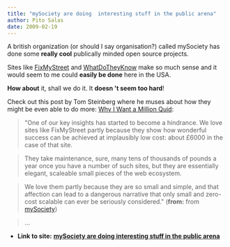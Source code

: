 ```yaml
---
title: "mySociety are doing  interesting stuff in the public arena"
author: Pito Salas
date: 2009-02-19
---
```


A british organization (or should I say organisation?) called mySociety has
done some **really cool** publically minded open source projects.

Sites like [FixMyStreet](<http://www.fixmystreet.com/>) and
[WhatDoTheyKnow](<http://www.whatdotheyknow.com/>) make so much sense and it
would seem to me could **easily be done** here in the USA.

**How about** it, shall we do it. It **doesn 't seem too hard**!

Check out this post by Tom Steinberg where he muses about how they might be
even able to do more: [Why I Want a Million
Quid](<http://www.mysociety.org/2009/02/19/why-i-want-a-million-quid/>):

> "One of our key insights has started to become a hindrance. We love sites
> like FixMyStreet partly because they show how wonderful success can be
> achieved at implausibly low cost: about £6000 in the case of that site.

> They take maintenance, sure, many tens of thousands of pounds a year once
> you have a number of such sites, but they are essentially elegant, scaleable
> small pieces of the web ecosystem.

> We love them partly because they are so small and simple, and that affection
> can lead to a dangerous narrative that only small and zero-cost scalable can
> ever be seriously considered." (**from:** from
> [mySociety](<http://www.mysociety.org/feed/>))

> …


* **Link to site:** **[mySociety are doing  interesting stuff in the public arena](None)**
